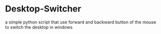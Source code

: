 # Desktop-Switcher
a simple python script that use forward and backward button of the mouse to switch the desktop in windows

